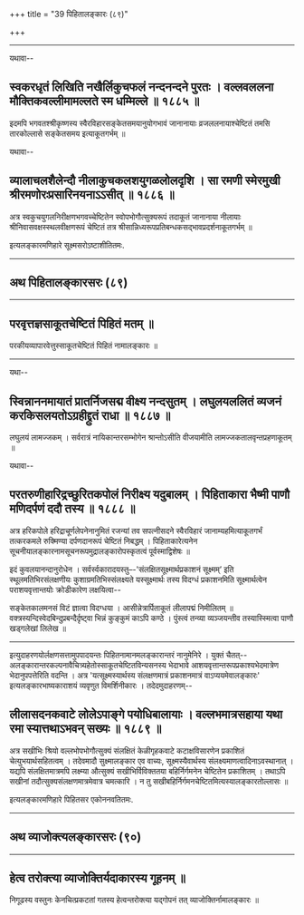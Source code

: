 +++
title = "39 पिहितालङ्कारः (८९)"

+++



_________


यथावा--



## स्वकरधृतं लिखिति नखैर्लिकुचफलं नन्दनन्दने पुरतः । वल्लवललना मौक्तिकवल्लीमामल्लते स्म धम्मिल्ले ॥ १८८५ ॥

इदमपि भगवतश्श्रीकृष्णस्य स्वैरविहारसङ्केतसमयानुयोगभावं जानानायाः
व्रजललनायाश्चेष्टितं तमसि तारकोल्लासे सङ्केतसमय इत्याकूतगर्भम् ॥

यथावा--



## व्यालाचलशैलेन्दौ नीलाकुचकलशयुगळलोलदृशि । सा रमणी स्मेरमुखी श्रीरमणोरःप्रसारिनयनाऽऽसीत् ॥ १८८६ ॥

अत्र स्वकुचयुगलनिरीक्षणभगवच्चेष्टितेन स्वोपभोगौत्सुक्यरूपं तदाकूतं
जानानाया नीलायाः श्रीनिवासवक्षस्स्थलवीक्षणरूपं चेष्टितं तत्र
श्रीसान्निध्यरूपप्रतिबन्धकसद्भावप्रदर्शनाकूतगर्भम् ॥

इत्यलङ्कारमणिहारे सूक्ष्मसरोऽष्टाशीतितमः.


_________


## अथ पिहितालङ्कारसरः (८९)


_________




## परवृत्तज्ञसाकूतचेष्टितं पिहितं मतम् ॥

परकीयव्यापारवेत्तुस्साकूतचेष्टितं पिहितं नामालङ्कारः ॥


_________


यथा--



## स्विन्नाननमायातं प्रातर्निजसद्म वीक्ष्य नन्दसुतम् । लघुलयललितं व्यजनं करकिसलयतोऽग्रहीद्द्रुतं राधा ॥ १८८७ ॥

लघुलयं लामज्जकम् । सर्वरात्रं नायिकान्तरसम्भोगेन श्रान्तोऽसीति वीजयामीति
लामज्जकतालवृन्तप्रहणाकूतम् ॥

यथावा--



## परतरुणीहारिद्रच्छुरितकपोलं निरीक्ष्य यदुबालम् । पिहिताकारा भैष्मी पाणौ मणिदर्पणं ददौ तस्य ॥ १८८८ ॥

अत्र हरिकपोले हरिद्राचूर्णलेपनेनानुमितं रजन्यां तव सपत्नीसदने
स्वैरविहारं जानाम्यहमित्याकूतगर्भं तत्करकमले रुक्मिण्या दर्पणदानरूपं
चेष्टितं निबद्धम् । पिहिताकारेत्यनेन
सूचनीयालङ्कारनामसूचनरूपमुद्रालङ्कारोपस्कृतत्वं पूर्वस्माद्विशेषः ॥

इदं कुवलयानन्दानुरोधेन ।
सर्वर्स्वकारादयस्तु–-'संलक्षितसूक्ष्मार्थप्रकाशनं सूक्ष्मम्’ इति
स्थूलमतिभिरसंलक्षणीयः कुशाग्रमतिभिस्संलक्ष्यते यस्सूक्ष्मार्थः तस्य
विदग्धं प्रकाशनमिति सूक्ष्मार्थत्वेन पराशयवृत्तान्तयोः क्रोडीकारेण
लक्षयित्वा--

सङ्केतकालमनसं विटं ज्ञात्वा विदग्धया ।
आसीन्नेत्रार्पिताकूतं लीलापद्मं निमीलितम् ॥
वक्त्रस्यन्दिस्वेदबिन्दुप्रबन्दैर्दृष्ट्वा भिन्नं कुङ्कुमं काऽपि कण्ठे
।
पुंस्त्वं तन्व्या व्यञ्जयन्तीव तस्यास्स्मित्वा पाणौ खड्गलेखां लिलेख ॥


_________


इत्युदाहरणयोर्लक्षणसत्तामुपपादयन्तः पिहितनामानमलङ्कारान्तरं नानुमेनिरे ।
युक्तं चैतत्--अलङ्कारान्तरकल्पनावैचित्र्यहेतोस्साकूतचेष्टितविन्यसनस्य
भेदाभावे आशयवृत्तान्तरूपप्रकाश्यभेदमात्रेण भेदानुपपत्तेरिति वदन्ति ।
अत्र 'यत्सूक्ष्मस्यार्थस्य संलक्षणमात्रं प्रकाशनमात्रं
वाऽप्ययमेवालङ्कारः' इत्यलङ्कारभाष्यकाराशयं व्यवृणुत विमर्शिनीकारः ।
तदेदमुदाहरणम्--



## लीलासदनकवाटे लोलेऽपाङ्गे पयोधिबालायाः । वल्लभमात्रसहाया यथा रमा स्यात्तथाऽभवन् सख्यः ॥ १८८९ ॥

अत्र सखीभिः श्रियो वल्लभोपभोगौत्सुक्यं संलक्षितं केळीगृहकवाटे
कटाक्षविसारणेन प्रकाशितं चेत्युभयार्थसहितत्वम् । तदेवमादौ सुक्ष्मालङ्कार
एव वाच्यः, सूक्ष्मस्यैवार्थस्य संलक्ष्यमाणत्वादिनाऽवस्थानात् । यद्यपि
संलक्षितमात्रमपि लक्ष्म्या औत्सुक्यं सखीभिर्विविक्ततया बहिर्निर्गमनेन
चेष्टितेन प्रकाशितम् । तथाऽपि सखीनां तदौत्सुक्यसंलक्षणमात्रमेवात्र
चमत्कारि । न तु सखीबहिर्निर्गमनचेष्टितमित्यस्यालङ्कारतोल्लासः ॥

इत्यलङ्कारमणिहारे पिहितसर एकोननवतितमः.


_________


## अथ व्याजोक्त्यलङ्कारसरः (९०)


_________


## हेत्व तरोक्त्या व्याजोक्तिर्यदाकारस्य गूहनम् ॥

निगूढस्य वस्तुनः केनचित्प्रकटतां गतस्य हेत्वन्तरोक्त्या यद्गोपनं तत्
व्याजोक्तिर्नामालङ्कारः ॥
